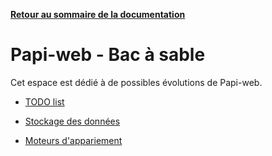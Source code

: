 **[Retour au sommaire de la documentation](../README.md)**

# Papi-web - Bac à sable

Cet espace est dédié à de possibles évolutions de Papi-web.

- [TODO list](99-todo.md)

- [Stockage des données](91-data-storage.md)
- [Moteurs d'appariement](92-pairing-engines.md)

